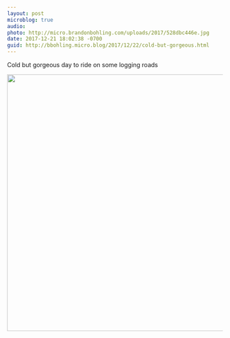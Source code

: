 ```yaml
---
layout: post
microblog: true
audio: 
photo: http://micro.brandonbohling.com/uploads/2017/528dbc446e.jpg
date: 2017-12-21 18:02:38 -0700
guid: http://bbohling.micro.blog/2017/12/22/cold-but-gorgeous.html
---
```

Cold but gorgeous day to ride on some logging roads

<img src="http://micro.brandonbohling.com/uploads/2017/528dbc446e.jpg" width="600" height="599" />
